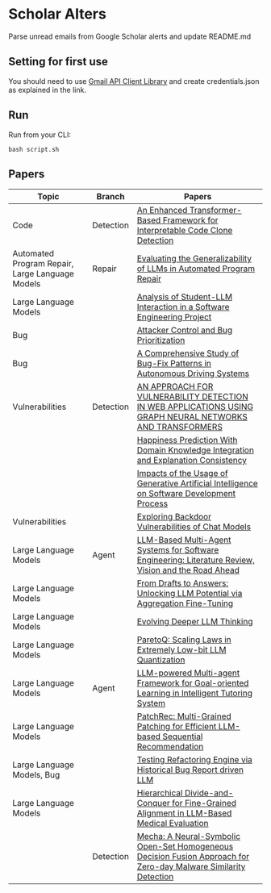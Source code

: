 # Scholar Alters
Parse unread emails from Google Scholar alerts and update README.md

## Setting for first use
You should need to use [Gmail API Client Library](https://developers.google.com/gmail/api/quickstart/python) and create
credentials.json as explained in the link.

## Run
Run from your CLI:
```
bash script.sh
```
## Papers

| Topic | Branch | Papers |
| --- | --- | --- |
| Code | Detection | [An Enhanced Transformer-Based Framework for Interpretable Code Clone Detection](https://scholar.google.com/scholar_url?url=https://www.sciencedirect.com/science/article/pii/S0164121225000159&hl=en&sa=X&d=16779483278553619648&ei=eL-rZ9P_BuzDieoP2tyjoAc&scisig=AFWwaeYzvUHhZkRWHYdOlD1mltBv&oi=scholaralrt&hist=apJ4fD8AAAAJ:6234092987365270793:AFWwaeZHIN6aK_iU38VPuuMoYcVu&html=&pos=0&folt=rel) |
| Automated Program Repair, Large Language Models | Repair | [Evaluating the Generalizability of LLMs in Automated Program Repair](https://scholar.google.com/scholar_url?url=https://xgdsmileboy.github.io/files/paper/ICSE2025_NIER.pdf&hl=en&sa=X&d=14050330721509255944&ei=eL-rZ9P_BuzDieoP2tyjoAc&scisig=AFWwaeZsKyUyXtU2D_-Ii_LCmuZ2&oi=scholaralrt&hist=apJ4fD8AAAAJ:6234092987365270793:AFWwaeZHIN6aK_iU38VPuuMoYcVu&html=&pos=1&folt=rel) |
| Large Language Models |  | [Analysis of Student-LLM Interaction in a Software Engineering Project](https://scholar.google.com/scholar_url?url=https://arxiv.org/pdf/2502.01273&hl=en&sa=X&d=889327012717984624&ei=eL-rZ-zCCIKy6rQPh6ju2A8&scisig=AFWwaeYs0RMqFwIeHwvJvFSm6v-2&oi=scholaralrt&hist=apJ4fD8AAAAJ:8900472388513427833:AFWwaeZM7Y6I9R2ROVLnk31jdyVz&html=&pos=0&folt=rel) |
| Bug |  | [Attacker Control and Bug Prioritization](https://scholar.google.com/scholar_url?url=https://arxiv.org/pdf/2501.17740&hl=vi&sa=X&d=15057876797368454410&ei=eL-rZ8raDNqQieoP2fGjsQM&scisig=AFWwaeaxameqPjvXzHHGVksHReiY&oi=scholaralrt&hist=apJ4fD8AAAAJ:16065687014273664109:AFWwaeYpvD7V4gPm0ywHhNT6YvSk&html=&pos=0&folt=rel) |
| Bug |  | [A Comprehensive Study of Bug-Fix Patterns in Autonomous Driving Systems](https://scholar.google.com/scholar_url?url=https://arxiv.org/pdf/2502.01937&hl=vi&sa=X&d=4885812150789163956&ei=eL-rZ8raDNqQieoP2fGjsQM&scisig=AFWwaeYFkGVZIyc3c9g43qJt4mLr&oi=scholaralrt&hist=apJ4fD8AAAAJ:16065687014273664109:AFWwaeYpvD7V4gPm0ywHhNT6YvSk&html=&pos=1&folt=rel) |
| Vulnerabilities | Detection | [AN APPROACH FOR VULNERABILITY DETECTION IN WEB APPLICATIONS USING GRAPH NEURAL NETWORKS AND TRANSFORMERS](https://scholar.google.com/scholar_url?url=http://www.jatit.org/volumes/Vol103No1/22Vol103No1.pdf&hl=en&sa=X&d=16704110102140453212&ei=eL-rZ7e3C5iA6rQP-ZqaAQ&scisig=AFWwaeb8yxrQMxCG9eLNluuMO8ix&oi=scholaralrt&hist=apJ4fD8AAAAJ:11631047573362457156:AFWwaeYhbBKL65h4pzyKCNru3s-R&html=&pos=0&folt=rel) |
|  |  | [Happiness Prediction With Domain Knowledge Integration and Explanation Consistency](https://scholar.google.com/scholar_url?url=https://ieeexplore.ieee.org/abstract/document/10878303/&hl=en&sa=X&d=5671358112928018462&ei=eL-rZ6n7CZ-_6rQPoa3DoAo&scisig=AFWwaeahrjoDD-qpHbwXSVO7Ya3I&oi=scholaralrt&hist=apJ4fD8AAAAJ:11486195984023826531:AFWwaebYo-fw1j0PJswL-CdomZqY&html=&pos=0&folt=cit) |
|  |  | [Impacts of the Usage of Generative Artificial Intelligence on Software Development Process](https://scholar.google.com/scholar_url?url=https://sol.sbc.org.br/index.php/sbsi/article/view/30887&hl=en&sa=X&d=10070934355663201130&ei=eL-rZ5DeBYC96rQP29mI6AY&scisig=AFWwaeYOX1g62YmqxOmDpWCICZyC&oi=scholaralrt&hist=apJ4fD8AAAAJ:5778505219825515303:AFWwaeaDDOggOneW-z6K3HLjAzuP&html=&pos=0&folt=cit) |
| Vulnerabilities |  | [Exploring Backdoor Vulnerabilities of Chat Models](https://scholar.google.com/scholar_url?url=https://aclanthology.org/2025.coling-main.62.pdf&hl=en&sa=X&d=5482178116978273618&ei=eL-rZ5aOBPimieoPkv-FMA&scisig=AFWwaeYK-uqYY5qFiTg0O5QzrMcs&oi=scholaralrt&hist=apJ4fD8AAAAJ:4513401344136555010:AFWwaea8pA4W9ESmXpw9yvMxc7-7&html=&pos=0&folt=rel) |
| Large Language Models | Agent | [LLM-Based Multi-Agent Systems for Software Engineering: Literature Review, Vision and the Road Ahead](https://scholar.google.com/scholar_url?url=https://dl.acm.org/doi/pdf/10.1145/3712003&hl=en&sa=X&d=11843425368098675410&ei=eL-rZ5aOBPimieoPkv-FMA&scisig=AFWwaeZX1jv8XsZoXSLl9TrXwt9m&oi=scholaralrt&hist=apJ4fD8AAAAJ:4513401344136555010:AFWwaea8pA4W9ESmXpw9yvMxc7-7&html=&pos=1&folt=rel) |
| Large Language Models |  | [From Drafts to Answers: Unlocking LLM Potential via Aggregation Fine-Tuning](https://scholar.google.com/scholar_url?url=https://arxiv.org/pdf/2501.11877%3F&hl=en&sa=X&d=5385344708501882545&ei=eL-rZ5aOBPimieoPkv-FMA&scisig=AFWwaeZgxZxghnJfp9WNLfXca0oU&oi=scholaralrt&hist=apJ4fD8AAAAJ:4513401344136555010:AFWwaea8pA4W9ESmXpw9yvMxc7-7&html=&pos=2&folt=rel) |
| Large Language Models |  | [Evolving Deeper LLM Thinking](https://scholar.google.com/scholar_url?url=https://arxiv.org/pdf/2501.09891&hl=en&sa=X&d=1437373325699299174&ei=eL-rZ5aOBPimieoPkv-FMA&scisig=AFWwaeasFslFPf2ePONRxCDjhr8H&oi=scholaralrt&hist=apJ4fD8AAAAJ:4513401344136555010:AFWwaea8pA4W9ESmXpw9yvMxc7-7&html=&pos=3&folt=rel) |
| Large Language Models |  | [ParetoQ: Scaling Laws in Extremely Low-bit LLM Quantization](https://scholar.google.com/scholar_url?url=https://arxiv.org/pdf/2502.02631&hl=en&sa=X&d=11368170644869979088&ei=eL-rZ5aOBPimieoPkv-FMA&scisig=AFWwaeaBURQcte4XAZ4cDavPhlfH&oi=scholaralrt&hist=apJ4fD8AAAAJ:4513401344136555010:AFWwaea8pA4W9ESmXpw9yvMxc7-7&html=&pos=4&folt=rel) |
| Large Language Models | Agent | [LLM-powered Multi-agent Framework for Goal-oriented Learning in Intelligent Tutoring System](https://scholar.google.com/scholar_url?url=https://arxiv.org/pdf/2501.15749%3F&hl=en&sa=X&d=92592310977487780&ei=eL-rZ5aOBPimieoPkv-FMA&scisig=AFWwaeaov0egLeGQq1t8DA69jj13&oi=scholaralrt&hist=apJ4fD8AAAAJ:4513401344136555010:AFWwaea8pA4W9ESmXpw9yvMxc7-7&html=&pos=5&folt=rel) |
| Large Language Models |  | [PatchRec: Multi-Grained Patching for Efficient LLM-based Sequential Recommendation](https://scholar.google.com/scholar_url?url=https://arxiv.org/pdf/2501.15087&hl=en&sa=X&d=2906597237287913598&ei=eL-rZ5aOBPimieoPkv-FMA&scisig=AFWwaeZfIAspLLzSvUSIt9HzXi5Y&oi=scholaralrt&hist=apJ4fD8AAAAJ:4513401344136555010:AFWwaea8pA4W9ESmXpw9yvMxc7-7&html=&pos=6&folt=rel) |
| Large Language Models, Bug |  | [Testing Refactoring Engine via Historical Bug Report driven LLM](https://scholar.google.com/scholar_url?url=https://arxiv.org/pdf/2501.09879&hl=en&sa=X&d=11543368356305989229&ei=eL-rZ5aOBPimieoPkv-FMA&scisig=AFWwaeaUk2pJHWMdziH5SFDSyjhN&oi=scholaralrt&hist=apJ4fD8AAAAJ:4513401344136555010:AFWwaea8pA4W9ESmXpw9yvMxc7-7&html=&pos=7&folt=rel) |
| Large Language Models |  | [Hierarchical Divide-and-Conquer for Fine-Grained Alignment in LLM-Based Medical Evaluation](https://scholar.google.com/scholar_url?url=https://arxiv.org/pdf/2501.06741&hl=en&sa=X&d=17052461491930769721&ei=eL-rZ5aOBPimieoPkv-FMA&scisig=AFWwaeYVc02FDJTu_6aG8zq2RR_H&oi=scholaralrt&hist=apJ4fD8AAAAJ:4513401344136555010:AFWwaea8pA4W9ESmXpw9yvMxc7-7&html=&pos=8&folt=rel) |
|  | Detection | [Mecha: A Neural-Symbolic Open-Set Homogeneous Decision Fusion Approach for Zero-day Malware Similarity Detection](https://scholar.google.com/scholar_url?url=https://ieeexplore.ieee.org/iel8/32/4359463/10847580.pdf&hl=en&sa=X&d=5588870531091408399&ei=eL-rZ5aOBPimieoPkv-FMA&scisig=AFWwaealppMuA0ERS3FS7kpG8nbm&oi=scholaralrt&hist=apJ4fD8AAAAJ:4513401344136555010:AFWwaea8pA4W9ESmXpw9yvMxc7-7&html=&pos=9&folt=rel) |
